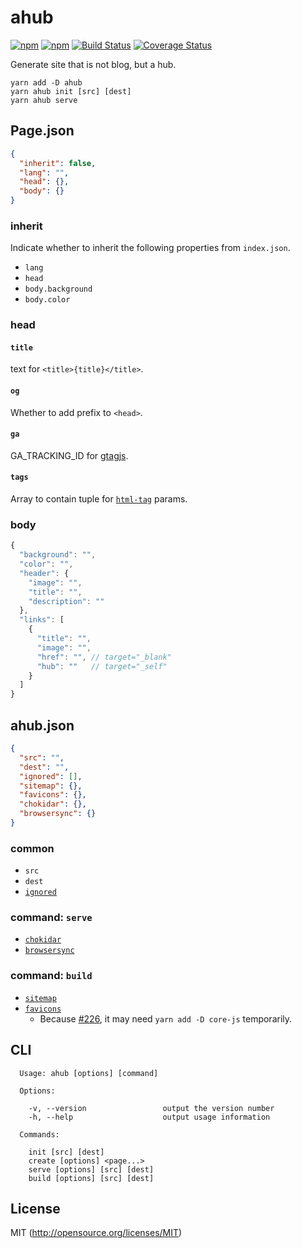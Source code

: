 # ahub

[![npm](https://img.shields.io/npm/v/ahub.svg?longCache=true&style=flat-square)](https://www.npmjs.com/package/ahub)
[![npm](https://img.shields.io/npm/dm/ahub.svg?longCache=true&style=flat-square)](https://www.npmjs.com/package/ahub)
[![Build Status](https://img.shields.io/circleci/project/github/kthjm/ahub.svg?logo=circleci&longCache=true&style=flat-square)](https://circleci.com/gh/kthjm/ahub)
[![Coverage Status](https://img.shields.io/codecov/c/github/kthjm/ahub.svg?longCache=true&style=flat-square)](https://codecov.io/github/kthjm/ahub)

Generate site that is not blog, but a hub.

```shell
yarn add -D ahub
yarn ahub init [src] [dest]
yarn ahub serve
```

## Page.json
```json
{
  "inherit": false,
  "lang": "",
  "head": {},
  "body": {}
}
```
### inherit
Indicate whether to inherit the following properties from `index.json`.
- `lang`
- `head`
- `body.background`
- `body.color`

### head
#### `title`
text for `<title>{title}</title>`.

#### `og`
Whether to add prefix to `<head>`.

#### `ga`
GA_TRACKING_ID for [gtagjs](https://developers.google.com/analytics/devguides/collection/gtagjs/).

#### `tags`
Array to contain tuple for [`html-tag`](https://github.com/jonschlinkert/html-tag) params.

### body
```js
{
  "background": "",
  "color": "",
  "header": {
    "image": "",
    "title": "",
    "description": ""
  },
  "links": [
    {
      "title": "",
      "image": "",
      "href": "", // target="_blank"
      "hub": ""   // target="_self"
    }
  ]
}
```

## ahub.json
```json
{
  "src": "",
  "dest": "",
  "ignored": [],
  "sitemap": {},
  "favicons": {},
  "chokidar": {},
  "browsersync": {}
}
```

### common
- `src`
- `dest`
- [`ignored`](https://github.com/jergason/recursive-readdir)

### command: `serve`
- [`chokidar`](https://github.com/paulmillr/chokidar)
- [`browsersync`](https://browsersync.io/docs/options)

### command: `build`
- [`sitemap`](https://github.com/ekalinin/sitemap.js)
- [`favicons`](https://github.com/itgalaxy/favicons)
  - Because [#226](https://github.com/itgalaxy/favicons/pull/226), it may need `yarn add -D core-js` temporarily.

## CLI
```shell
  Usage: ahub [options] [command]

  Options:

    -v, --version                 output the version number
    -h, --help                    output usage information

  Commands:

    init [src] [dest]
    create [options] <page...>
    serve [options] [src] [dest]
    build [options] [src] [dest]
```

## License
MIT (http://opensource.org/licenses/MIT)
